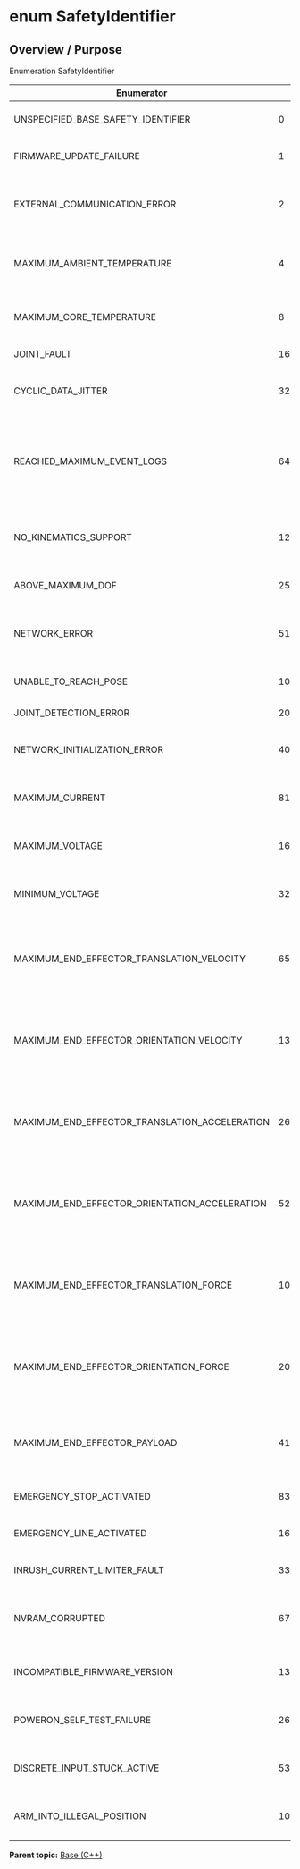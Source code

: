 # enum SafetyIdentifier

## Overview / Purpose

Enumeration SafetyIdentifier

|Enumerator|Value|Description|
|----------|-----|-----------|
|UNSPECIFIED\_BASE\_SAFETY\_IDENTIFIER|0|0x0 - Unspecified base safety|
|FIRMWARE\_UPDATE\_FAILURE|1|0x1 - Firmware update failure|
|EXTERNAL\_COMMUNICATION\_ERROR|2|0x2 - External communication error \(not implemented yet\)|
|MAXIMUM\_AMBIENT\_TEMPERATURE|4|0x4 - Maximum ambient temperature reached|
|MAXIMUM\_CORE\_TEMPERATURE|8|0x8 - Maximum core temperature reached|
|JOINT\_FAULT|16|0x10 - Joint fault|
|CYCLIC\_DATA\_JITTER|32|0x20 - Cyclic data jitter \(not implemented yet\)|
|REACHED\_MAXIMUM\_EVENT\_LOGS|64|0x40 - Reached Maximum number of event log entries \(not implemented yet\)|
|NO\_KINEMATICS\_SUPPORT|128|0x80 - No kinematics support \(not implemented yet\)|
|ABOVE\_MAXIMUM\_DOF|256|0x100 - Above maximum DoF|
|NETWORK\_ERROR|512|0x200 - Network error \(not implemented yet\)|
|UNABLE\_TO\_REACH\_POSE|1024|0x400 - Unable to reach pose|
|JOINT\_DETECTION\_ERROR|2048|0x800 - Joint detection error|
|NETWORK\_INITIALIZATION\_ERROR|4096|0x1000 - Network initialization error|
|MAXIMUM\_CURRENT|8192|0x2000 - Maximum current reached|
|MAXIMUM\_VOLTAGE|16384|0x4000 - Maximum voltage reached|
|MINIMUM\_VOLTAGE|32768|0x8000 - Minimum voltage reached|
|MAXIMUM\_END\_EFFECTOR\_TRANSLATION\_VELOCITY|65536|0x10000 - Maximum tool translation velocity reached \(not implemented yet\)|
|MAXIMUM\_END\_EFFECTOR\_ORIENTATION\_VELOCITY|131072|0x20000 - Maximum tool orientation velocity reached \(not implemented yet\)|
|MAXIMUM\_END\_EFFECTOR\_TRANSLATION\_ACCELERATION|262144|0x40000 - Maximum tool translation acceleration reached \(not implemented yet\)|
|MAXIMUM\_END\_EFFECTOR\_ORIENTATION\_ACCELERATION|524288|0x80000 - Maximum tool orientation acceleration reached \(not implemented yet\)|
|MAXIMUM\_END\_EFFECTOR\_TRANSLATION\_FORCE|1048576|0x100000 - Maximum tool translation force reached \(not implemented yet\)|
|MAXIMUM\_END\_EFFECTOR\_ORIENTATION\_FORCE|2097152|0x200000 - Maximum tool orientation force reached \(not implemented yet\)|
|MAXIMUM\_END\_EFFECTOR\_PAYLOAD|4194304|0x400000 - Maximum tool payload reached \(not implemented yet\)|
|EMERGENCY\_STOP\_ACTIVATED|8388608|0x800000 - Emergency stop activated|
|EMERGENCY\_LINE\_ACTIVATED|16777216|0x1000000 - Emergency line activated|
|INRUSH\_CURRENT\_LIMITER\_FAULT|33554432|0x2000000 - In rush current limiter fault|
|NVRAM\_CORRUPTED|67108864|0x4000000 - NVRAM corrupted \(not implemented yet\)|
|INCOMPATIBLE\_FIRMWARE\_VERSION|134217728|0x8000000 - Incompatible firmware version|
|POWERON\_SELF\_TEST\_FAILURE|268435456|0x10000000 - Power on seflt test failure|
|DISCRETE\_INPUT\_STUCK\_ACTIVE|536870912|0x20000000 - Discrete Input stuck active|
|ARM\_INTO\_ILLEGAL\_POSITION|1073741824|0x40000000 - Arm is in an illegal position \(sigularity\)|

**Parent topic:** [Base \(C++\)](../../summary_pages/Base.md)

